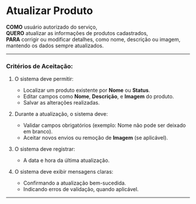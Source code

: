 # Atualizar Produto  

**COMO** usuário autorizado do serviço,  
**QUERO** atualizar as informações de produtos cadastrados,  
**PARA** corrigir ou modificar detalhes, como nome, descrição ou imagem, mantendo os dados sempre atualizados.

---

### Critérios de Aceitação:

1. O sistema deve permitir:
   - Localizar um produto existente por **Nome** ou **Status**.
   - Editar campos como **Nome**, **Descrição**, e **Imagem** do produto.
   - Salvar as alterações realizadas.

2. Durante a atualização, o sistema deve:
   - Validar campos obrigatórios (exemplo: Nome não pode ser deixado em branco).
   - Aceitar novos envios ou remoção de **Imagem** (se aplicável).

3. O sistema deve registrar:
   - A data e hora da última atualização.

4. O sistema deve exibir mensagens claras:
   - Confirmando a atualização bem-sucedida.
   - Indicando erros de validação, quando aplicável.

---
